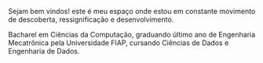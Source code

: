 Sejam bem vindos! este é meu espaço onde estou em constante movimento de descoberta, ressignificação e desenvolvimento.

Bacharel em Ciências da Computação, graduando último ano de Engenharia Mecatrônica pela Universidade FIAP, cursando Ciências de Dados e Engenharia de Dados.

<!--
**carlosemsantana/carlosemsantana** is a ✨ _special_ ✨ repository because its `README.md` (this file) appears on your GitHub profile.

Here are some ideas to get you started:

- 🔭 I’m currently working on ...
- 🌱 I’m currently learning ...
- 👯 I’m looking to collaborate on ...
- 🤔 I’m looking for help with ...
- 💬 Ask me about ...
- 📫 How to reach me: ...
- 😄 Pronouns: ...
- ⚡ Fun fact: ...
-->
